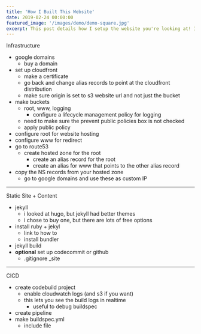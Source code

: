 ```yaml
---
title: 'How I Built This Website'
date: 2019-02-24 00:00:00
featured_image: '/images/demo/demo-square.jpg'
excerpt: This post details how I setup the website you're looking at! It includes topics like domain registration, DNS, AWS S3 static website hosting, and setting up a CICD pipeline.
---
```




Infrastructure
* google domains
    * buy a domain
* set up cloudfront
    * make a certificate
    * go back and change alias records to point at the cloudfront distribution
    * make sure origin is set to s3 website url and not just the bucket
* make buckets
    * root, www, logging
        * configure a lifecycle management policy for logging
    * need to make sure the prevent public policies box is not checked
    * apply public policy
* configure root for website hosting
* configure www for redirect
* go to route53
    * create hosted zone for the root
        * create an alias record for the root
        * create an alias for www that points to the other alias record
* copy the NS records from your hosted zone
    * go to google domains and use these as custom IP
---
Static Site + Content
* jekyll
    * i looked at hugo, but jekyll had better themes
    * i chose to buy one, but there are lots of free options
* install ruby + jekyl
    * link to how to
    * install bundler
* jekyll build
* **optional** set up codecommit or github
    * .gitignore _site
---
CICD
* create codebuild project
    * enable cloudwatch logs (and s3 if you want)
    * this lets you see the build logs in realtime
        * useful to debug buildspec
* create pipeline
* make buildspec.yml
    * include file